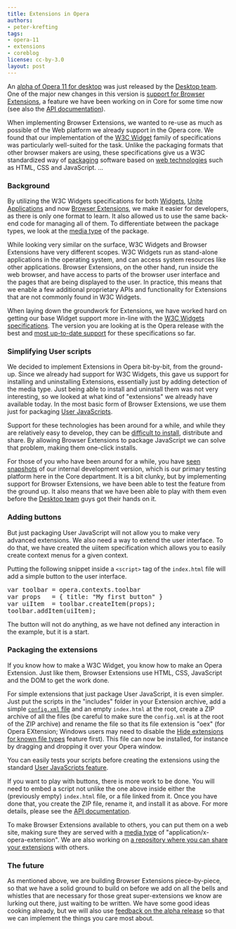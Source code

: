 ```yaml
---
title: Extensions in Opera
authors:
- peter-krefting
tags:
- opera-11
- extensions
- coreblog
license: cc-by-3.0
layout: post
---
```


<p><p>
An
<a href="http://www.opera.com/browser/next/" rel="nofollow">alpha of Opera 11 for desktop</a>
was just released by the
<a href="http://my.opera.com/desktopteam/blog/" rel="nofollow">Desktop team</a>.
One of the major new changes in this version is
<a href="http://addons.labs.opera.com/" rel="nofollow">support for Browser Extensions</a>,
a feature we have been working on in Core for some time now (see also the
<a href="http://labs.opera.com/extensions-api/" rel="nofollow">API documentation</a>).

<p>
When implementing
Browser Extensions,
we wanted to re-use as much as possible
of the Web platform we already support in the Opera core.
We found that our implementation of the
<a href="http://www.w3.org/2008/webapps/wiki/WidgetSpecs" rel="nofollow">W3C Widget</a>
family of specifications was particularly well-suited for the task.
Unlike the packaging formats that other browser makers are using, these specifications give us a W3C standardized way of
<a href="http://www.w3.org/TR/widgets/" rel="nofollow">packaging</a>
software based on
<a href="http://www.opera.com/docs/specs/" rel="nofollow">web technologies</a> such as
HTML, CSS and JavaScript. ... </p></p></p><!--more--><h3>
Background
</h3>

<p>
By utilizing the W3C Widgets specifications for both
<a href="http://widgets.opera.com/">Widgets</a>,
<a href="http://unite.opera.com/">Unite Applications</a>
and now
<a href="http://addons.labs.opera.com/">Browser Extensions</a>,
we make it easier for
developers, as there is only one format to learn.
It also allowed us to use the same back-end code for managing all
of them.
To differentiate between the package types, we look at the
<a href="http://en.wikipedia.org/wiki/Internet_media_type">media type</a>
of the package.

<p>
While looking very similar on the surface, W3C Widgets and Browser
Extensions have very different scopes.
W3C Widgets run as stand-alone applications in the operating system, and
can access system resources like other applications.
Browser Extensions, on the other hand, run inside the web browser,
and have access to parts of the browser user interface and
the pages that are being displayed to the user.
In practice, this means that we enable a few additional proprietary APIs
and functionality for Extensions that are not commonly found in  W3C
Widgets.

<p>
When laying down the groundwork for Extensions, we have worked hard on
getting our base Widget support more in-line with the
<a href="http://www.w3.org/2008/webapps/wiki/WidgetSpecs">W3C Widgets specifications</a>.
The version you are looking at is the Opera release with the best and <a href="http://dev.w3.org/2006/waf/widgets/imp-report/">most
up-to-date support</a> for these specifications so far.

<h3>
Simplifying User scripts
</h3>

<p>
We decided to implement Extensions in Opera bit-by-bit, from the ground-up.
Since we already had support for W3C Widgets, this gave us support for
installing and uninstalling Extensions, essentially just by adding detection
of the media type.
Just being able to install and uninstall them was not very interesting,
so we looked at what kind of &quot;extensions&quot; we already have available today.
In the most basic form of Browser Extensions, we use them just for packaging
<a href="http://www.opera.com/docs/userjs/">User JavaScripts</a>.

<p>
Support for these technologies has been around for a while, and while they
are relatively easy to develop, they can be
<a href="http://www.opera.com/docs/userjs/using/#writingscripts">difficult to install</a>,
distribute and share.
By allowing Browser Extensions to
package JavaScript
we can solve that problem, making them one-click installs.

<p>
For those of you who have been around for a while, you have
<a href="http://labs.opera.com/news/2008/03/28/">seen snapshots</a>
of our internal development version, which is our primary testing
platform here in the Core department.
It is a bit clunky, but by implementing support for Browser Extensions,
we have been able to test the feature from the ground up.
It also means that we have been able to play with them even before the
<a href="http://my.opera.com/desktopteam/blog/">Desktop team</a>
guys  got their hands on it.

<h3>
Adding buttons
</h3>

<p>
But just packaging User JavaScript will not allow you to
make very advanced extensions.
We also need a way to extend the user interface.
To do that, we have created the
uiitem specification
which allows you to easily create context menus for a given context.

<p>
Putting the following snippet inside a <code>&lt;script&gt;</code> tag of
the <code>index.html</code> file will add a simple button to the user
interface.

<pre>
var toolbar = opera.contexts.toolbar
var props   = { title: &quot;My first button&quot; }
var uiItem  = toolbar.createItem(props);
toolbar.addItem(uiItem);
</pre>

<p>
The button will not do anything, as we have not defined any interaction in the example,
but it is a start.

<h3>
Packaging the extensions
</h3>

<p>
If you know how to make a W3C Widget, you know how to make an Opera
Extension.
Just like them,
Browser Extensions use HTML, CSS, JavaScript and the DOM to get the work done.

<p>
For simple extensions that just package User JavaScript,
it is even simpler.
Just put the scripts in the
&quot;includes&quot; folder
in your Extension archive, add a simple
<a href="http://dev.w3.org/2006/waf/widgets/#configuration-document"><code>config.xml</code> file</a>
and an empty <code>index.html</code> at the root, create a ZIP archive of all the files
(be careful to make sure the <code>config.xml</code> is at the root of the ZIP archive)
and rename the file so that its file extension is &quot;oex&quot; (for Opera
EXtension; Windows users may need to disable the
<a href="http://windows.microsoft.com/en-US/windows-vista/Show-or-hide-file-name-extensions">Hide extensions for known file types</a>
feature first).
This file can now be installed, for instance by dragging and dropping
it over your Opera window.

<p>
You can easily tests your scripts before creating the extensions using
the standard
<a href="http://www.opera.com/docs/userjs/">User JavaScripts feature</a>.

<p>
If you want to play with buttons, there is more work to be done.
You will need to embed a script not unlike the one above inside either the
(previously empty) <code>index.html</code> file, or a file linked from it.
Once you have done that, you create the ZIP file, rename it, and install
it as above.
For more details, please see the
<a href="http://labs.opera.com/extensions-api/">API documentation</a>.

<p>
To make Browser Extensions available to others, you can put them on a
web site, making sure they are served with a
<a href="http://en.wikipedia.org/wiki/Internet_media_type">media type</a>
of &quot;application/x-opera-extension&quot;.
We are also working on
<a href="http://addons.labs.opera.com/">a repository where you can share your extensions</a>
with others.

<h3>
The future
</h3>

<p>
As mentioned above, we are building Browser Extensions piece-by-piece, so
that we have a solid ground to build on before we add on all the bells
and whistles that are necessary for those great super-extensions we know
are lurking out there, just waiting to be written.
We have some good ideas cooking already, but we will also use
<a href="http://dev.opera.com/forums/forum/42202">feedback on the alpha release</a>
so that we can implement the things you care most about.
</p></p></p></p></p></p></p></p></p></p></p></p></p></p></p>
